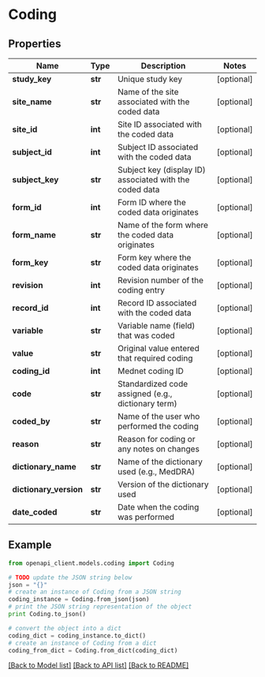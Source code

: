 # Coding


## Properties
Name | Type | Description | Notes
------------ | ------------- | ------------- | -------------
**study_key** | **str** | Unique study key | [optional] 
**site_name** | **str** | Name of the site associated with the coded data | [optional] 
**site_id** | **int** | Site ID associated with the coded data | [optional] 
**subject_id** | **int** | Subject ID associated with the coded data | [optional] 
**subject_key** | **str** | Subject key (display ID) associated with the coded data | [optional] 
**form_id** | **int** | Form ID where the coded data originates | [optional] 
**form_name** | **str** | Name of the form where the coded data originates | [optional] 
**form_key** | **str** | Form key where the coded data originates | [optional] 
**revision** | **int** | Revision number of the coding entry | [optional] 
**record_id** | **int** | Record ID associated with the coded data | [optional] 
**variable** | **str** | Variable name (field) that was coded | [optional] 
**value** | **str** | Original value entered that required coding | [optional] 
**coding_id** | **int** | Mednet coding ID | [optional] 
**code** | **str** | Standardized code assigned (e.g., dictionary term) | [optional] 
**coded_by** | **str** | Name of the user who performed the coding | [optional] 
**reason** | **str** | Reason for coding or any notes on changes | [optional] 
**dictionary_name** | **str** | Name of the dictionary used (e.g., MedDRA) | [optional] 
**dictionary_version** | **str** | Version of the dictionary used | [optional] 
**date_coded** | **str** | Date when the coding was performed | [optional] 

## Example

```python
from openapi_client.models.coding import Coding

# TODO update the JSON string below
json = "{}"
# create an instance of Coding from a JSON string
coding_instance = Coding.from_json(json)
# print the JSON string representation of the object
print Coding.to_json()

# convert the object into a dict
coding_dict = coding_instance.to_dict()
# create an instance of Coding from a dict
coding_from_dict = Coding.from_dict(coding_dict)
```
[[Back to Model list]](../README.md#documentation-for-models) [[Back to API list]](../README.md#documentation-for-api-endpoints) [[Back to README]](../README.md)


